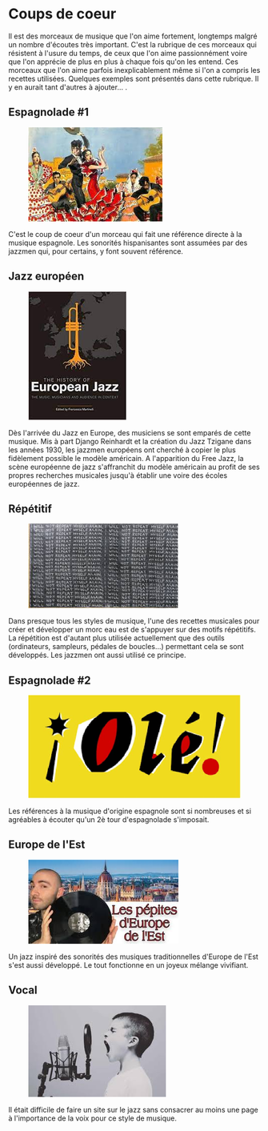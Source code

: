 # Coups de coeur

Il est des morceaux de musique que l'on aime fortement, longtemps malgré un nombre d'écoutes très important. C'est la rubrique de ces morceaux qui résistent à l'usure du temps, de ceux que l'on aime passionnément voire que l'on apprécie de plus en plus à chaque fois qu'on les entend. Ces morceaux que l'on aime parfois inexplicablement même si l'on a compris les recettes utilisées. Quelques exemples sont présentés dans cette rubrique. Il y en aurait tant d'autres à ajouter... .

## Espagnolade #1
<div class="encart-paragraph">
<a href="/#/coeurs/d1-espagnolade-1.md">
<figure class="app-frame coeurs encart styles" data-title="Espagnolade #1"><img src="/assets/images/espagnolade1.jpg"></figure></a>
<p>C'est le coup de coeur d'un morceau qui fait une référence directe à la musique espagnole. Les sonorités hispanisantes sont assumées par des jazzmen qui, pour certains, y font souvent référence.</p></div>

## Jazz européen
<div class="encart-paragraph right">
<a href="/#/coeurs/d2-jazz-europeen.md">
<figure class="app-frame coeurs encart styles" data-title="The History of European Jazz de Francesco MARTINELLI"><img src="/assets/images/Jazz-europeen.jpg"></figure></a>
<p>Dès l'arrivée du Jazz en Europe, des musiciens se sont emparés de cette musique. Mis à part Django Reinhardt et la création du Jazz Tzigane dans les années 1930, les jazzmen européens ont cherché à copier le plus fidèlement possible le modèle américain. A l'apparition du Free Jazz, la scène européenne de jazz s'affranchit du modèle américain au profit de ses propres recherches musicales jusqu'à établir une voire des écoles européennes de jazz.</p>
</div>

## Répétitif
<div class="encart-paragraph">
<a href="/#/coeurs/d3-repetitif.md">
<figure class="app-frame coeurs encart styles" data-title="I will not repeat myself again"><img src="/assets/images/I-will-not.jpg"></figure></a>
<p>Dans presque tous les styles de musique, l'une des recettes musicales pour créer et développer un morc eau est de s'appuyer sur des motifs répétitifs. La répétition est d'autant plus utilisée actuellement que des outils (ordinateurs, sampleurs, pédales de boucles...) permettant cela se sont développés. Les jazzmen ont aussi utilisé ce principe.</p></div>

## Espagnolade #2
<div class="encart-paragraph right">
<a href="/#/coeurs/d4-espagnolade-2.md">
<figure class="app-frame coeurs encart styles" data-title="Espagnolade #2"><img src="/assets/images/Ole.jpg"></figure></a>
<p>Les références à la musique d'origine espagnole sont si nombreuses et si agréables à écouter qu'un 2è tour d'espagnolade s'imposait.</p>
</div>

## Europe de l'Est
<div class="encart-paragraph">
<a href="/#/coeurs/d5-europe-est.md">
<figure class="app-frame coeurs encart styles" data-title="Les pépites d'Europe de l'Est"><img src="/assets/images/les-pepites.jpg"></figure></a>
<p>Un jazz inspiré des sonorités des musiques traditionnelles d'Europe de l'Est s'est aussi développé. Le tout fonctionne en un joyeux mélange vivifiant.</p></div>

## Vocal
<div class="encart-paragraph right">
<a href="/#/coeurs/d6-vocal.md">
<figure class="app-frame coeurs encart styles" data-title="Jazz Vocal"><img src="/assets/images/Vocal.jpg"></figure></a>
<p>Il était difficile de faire un site sur le jazz sans consacrer au moins une page à l'importance de la voix pour ce style de musique.</p>
</div>